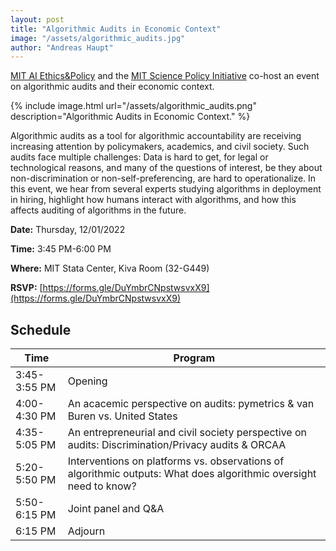 ```yaml
---
layout: post
title: "Algorithmic Audits in Economic Context"
image: "/assets/algorithmic_audits.jpg"
author: "Andreas Haupt"
---
```

[MIT AI Ethics&Policy](https://mitaiethics.github.io/) and the [MIT Science Policy Initiative](https://mitspi.squarespace.com/) co-host an event on algorithmic audits and their economic context.

{% include image.html url="/assets/algorithmic_audits.png" description="Algorithmic Audits in Economic Context." %}

Algorithmic audits as a tool for algorithmic accountability are receiving increasing attention by policymakers, academics, and civil society. Such audits face multiple challenges: Data is hard to get, for legal or technological reasons, and many of the questions of interest, be they about non-discrimination or non-self-preferencing, are hard to operationalize. In this event, we hear from several experts studying algorithms in deployment in hiring, highlight how humans interact with algorithms, and how this affects auditing of algorithms in the future.

**Date:** Thursday, 12/01/2022

**Time:** 3:45 PM-6:00 PM

**Where:** MIT Stata Center, Kiva Room (32-G449)

**RSVP:** [https://forms.gle/DuYmbrCNpstwsvxX9](https://forms.gle/DuYmbrCNpstwsvxX9)

## Schedule


|Time|Program|
|---|---|
|3:45-3:55 PM|Opening|
|4:00-4:30 PM|An acacemic perspective on audits: pymetrics & van Buren vs. United States|
|4:35-5:05 PM|An entrepreneurial and civil society perspective on audits: Discrimination/Privacy audits & ORCAA|
|5:20-5:50 PM|Interventions on platforms vs. observations of algorithmic outputs: What does algorithmic oversight need to know?|
|5:50-6:15 PM|Joint panel and Q&A|
|6:15 PM|Adjourn|
